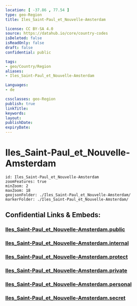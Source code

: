```yaml
---
location: [ -37.86 , 77.54 ] 
type: geo-Region
title: Iles_Saint-Paul_et_Nouvelle-Amsterdam

license: CC BY-SA 4.0
source: https://datahub.io/core/country-codes
isDeleted: false
isReadOnly: false
draft: false
confidential: public

tags:
- geo/Country/Region
aliases:
- Iles_Saint-Paul_et_Nouvelle-Amsterdam

Languages:
- de

cssclasses: geo-Region
publish: true
linkTitle: 
keywords: 
layout: 
publishDate: 
expiryDate: 
---
```


# Iles_Saint-Paul_et_Nouvelle-Amsterdam

```leaflet
id: Iles_Saint-Paul_et_Nouvelle-Amsterdam
zoomFeatures: true 
minZoom: 2 
maxZoom: 18
geojsonFolder: ./Iles_Saint-Paul_et_Nouvelle-Amsterdam/
markerFolder: ./Iles_Saint-Paul_et_Nouvelle-Amsterdam/
```


## Confidential Links & Embeds: 

### [Iles_Saint-Paul_et_Nouvelle-Amsterdam.public](/_public/\Earth\Continent\Antarctica\CountiesIles_Saint-Paul_et_Nouvelle-Amsterdam.public.md) 

### [Iles_Saint-Paul_et_Nouvelle-Amsterdam.internal](/_internal/\Earth\Continent\Antarctica\CountiesIles_Saint-Paul_et_Nouvelle-Amsterdam.internal.md) 

### [Iles_Saint-Paul_et_Nouvelle-Amsterdam.protect](/_protect/\Earth\Continent\Antarctica\CountiesIles_Saint-Paul_et_Nouvelle-Amsterdam.protect.md) 

### [Iles_Saint-Paul_et_Nouvelle-Amsterdam.private](/_private/\Earth\Continent\Antarctica\CountiesIles_Saint-Paul_et_Nouvelle-Amsterdam.private.md) 

### [Iles_Saint-Paul_et_Nouvelle-Amsterdam.personal](/_personal/\Earth\Continent\Antarctica\CountiesIles_Saint-Paul_et_Nouvelle-Amsterdam.personal.md) 

### [Iles_Saint-Paul_et_Nouvelle-Amsterdam.secret](/_secret/\Earth\Continent\Antarctica\CountiesIles_Saint-Paul_et_Nouvelle-Amsterdam.secret.md)

